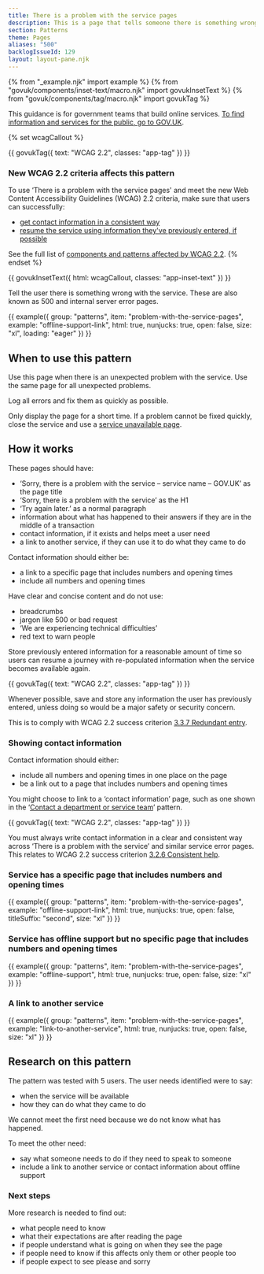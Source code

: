 ```yaml
---
title: There is a problem with the service pages
description: This is a page that tells someone there is something wrong with the service. They are also known as 500 pages
section: Patterns
theme: Pages
aliases: "500"
backlogIssueId: 129
layout: layout-pane.njk
---
```


{% from "_example.njk" import example %}
{% from "govuk/components/inset-text/macro.njk" import govukInsetText %}
{% from "govuk/components/tag/macro.njk" import govukTag %}

This guidance is for government teams that build online services. [To find information and services for the public, go to GOV.UK](https://www.gov.uk/).

{% set wcagCallout %}

{{ govukTag({
  text: "WCAG 2.2",
  classes: "app-tag"
}) }}

### New WCAG 2.2 criteria affects this pattern

To use ‘There is a problem with the service pages' and meet the new Web Content Accessibility Guidelines (WCAG) 2.2 criteria, make sure that users can successfully:

- [get contact information in a consistent way](/patterns/problem-with-the-service-pages/#wcag-consistent-content-problem-service)
- [resume the service using information they've previously entered, if possible](/patterns/problem-with-the-service-pages/#wcag-resume-previous-entered-information)

See the full list of [components and patterns affected by WCAG 2.2](/accessibility/wcag-2.2/#components-and-patterns-affected-in-the-design-system).
{% endset %}

{{ govukInsetText({
  html: wcagCallout,
  classes: "app-inset-text"
}) }}

Tell the user there is something wrong with the service. These are also known as 500 and internal server error pages.

{{ example({ group: "patterns", item: "problem-with-the-service-pages", example: "offline-support-link", html: true, nunjucks: true, open: false, size: "xl", loading: "eager" }) }}

## When to use this pattern

Use this page when there is an unexpected problem with the service. Use the same page for all unexpected problems.

Log all errors and fix them as quickly as possible.

Only display the page for a short time. If a problem cannot be fixed quickly, close the service and use a [service unavailable page](/patterns/service-unavailable-pages/).

## How it works

These pages should have:

- ‘Sorry, there is a problem with the service – service name – GOV.UK’ as the page title
- ‘Sorry, there is a problem with the service’ as the H1
- ‘Try again later.’ as a normal paragraph
- information about what has happened to their answers if they are in the middle of a transaction
- contact information, if it exists and helps meet a user need
- a link to another service, if they can use it to do what they came to do

Contact information should either be:

- a link to a specific page that includes numbers and opening times
- include all numbers and opening times

Have clear and concise content and do not use:

- breadcrumbs
- jargon like 500 or bad request
- ‘We are experiencing technical difficulties’
- red text to warn people

Store previously entered information for a reasonable amount of time so users can resume a journey with re-populated information when the service becomes available again.

<div class="app-wcag-22" id="wcag-resume-previous-entered-information" role="note">
  {{ govukTag({
    text: "WCAG 2.2",
    classes: "app-tag"
  }) }}
  <p>Whenever possible, save and store any information the user has previously entered, unless doing so would be a major safety or security concern.</p>
  <p>This is to comply with WCAG 2.2 success criterion <a href="https://www.w3.org/WAI/WCAG22/Understanding/redundant-entry.html">3.3.7 Redundant entry</a>.</p>
</div>

### Showing contact information

Contact information should either:

- include all numbers and opening times in one place on the page
- be a link out to a page that includes numbers and opening times

You might choose to link to a ‘contact information’ page, such as one shown in the ‘[Contact a department or service team](https://design-system.service.gov.uk/patterns/contact-a-department-or-service-team/)’ pattern.

<div class="app-wcag-22" id="wcag-consistent-content-problem-service" role="note">
  {{ govukTag({
    text: "WCAG 2.2",
    classes: "app-tag"
  }) }}
  <p>You must always write contact information in a clear and consistent way across ‘There is a problem with the service’ and similar service error pages. This relates to WCAG 2.2 success criterion <a href="https://www.w3.org/WAI/WCAG22/Understanding/consistent-help.html">3.2.6 Consistent help</a>.</p>
</div>

### Service has a specific page that includes numbers and opening times

{{ example({ group: "patterns", item: "problem-with-the-service-pages", example: "offline-support-link", html: true, nunjucks: true, open: false, titleSuffix: "second", size: "xl" }) }}

### Service has offline support but no specific page that includes numbers and opening times

{{ example({ group: "patterns", item: "problem-with-the-service-pages", example: "offline-support", html: true, nunjucks: true, open: false, size: "xl" }) }}

### A link to another service

{{ example({ group: "patterns", item: "problem-with-the-service-pages", example: "link-to-another-service", html: true, nunjucks: true, open: false, size: "xl" }) }}

## Research on this pattern

The pattern was tested with 5 users. The user needs identified were to say:

- when the service will be available
- how they can do what they came to do

We cannot meet the first need because we do not know what has happened.

To meet the other need:

- say what someone needs to do if they need to speak to someone
- include a link to another service or contact information about offline support

### Next steps

More research is needed to find out:

- what people need to know
- what their expectations are after reading the page
- if people understand what is going on when they see the page
- if people need to know if this affects only them or other people too
- if people expect to see please and sorry
